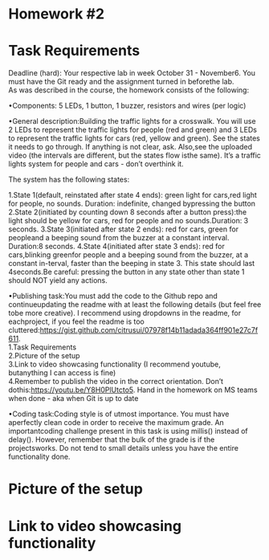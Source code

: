 # Homework #2
# Task Requirements
Deadline (hard):  Your respective lab in week October 31 - November6.  You must have the Git ready and the assignment turned in beforethe lab.  
As was described in the course, the homework consists of the following:  

•Components: 5 LEDs, 1 button, 1 buzzer, resistors and wires (per logic) 

•General  description:Building  the  traffic  lights  for  a  crosswalk.   You will use 2 LEDs to represent the traffic lights for people (red and green) and 3 LEDs to represent the traffic lights for cars (red, yellow and green). See the states it needs to go through.  If anything is not clear, ask.  Also,see the uploaded video (the intervals are different, but the states flow isthe same).  It’s a traffic lights system for people and cars - don’t overthink it. 

The system has the following states: 

1.State 1(default, reinstated after state 4 ends):  green light for cars,red  light  for  people,  no  sounds.   Duration:  indefinite,  changed  bypressing the button 
2.State 2(initiated by counting down 8 seconds after a button press):the  light  should  be  yellow  for  cars,  red  for  people  and  no  sounds.Duration:  3 seconds.
3.State 3(initiated after state 2 ends):  red for cars, green for peopleand a beeping sound from the buzzer at a constant interval. Duration:8 seconds. 
4.State 4(initiated after state 3 ends):  red for cars,blinking greenfor people and a beeping sound from the buzzer,  at a constant in-terval,  faster than the beeping in state 3.  This state should last 4seconds.Be  careful:  pressing  the  button  in  any  state  other  than  state  1  should NOT yield any actions.  

•Publishing task:You must add the code to the Github repo and continueupdating the readme with at least the following details (but feel free tobe more creative).  I recommend using dropdowns in the readme, for eachproject, if you feel the readme is too cluttered:https://gist.github.com/citrusui/07978f14b11adada364ff901e27c7f611.  
1.Task Requirements  
2.Picture of the setup  
3.Link to video showcasing functionality (I recommend youtube,  butanything I can access is fine)  
4.Remember to publish the video in the correct orientation.  Don’t dothis:https://youtu.be/Y8H0PlUtcto5. Hand in the homework on MS teams when done - aka when Git is up to date

•Coding task:Coding style is of utmost importance.  You must have aperfectly clean code in order to receive the maximum grade.  An importantcoding challenge present in this task is using millis() instead of delay(). However, remember that the bulk of the grade is if the projectsworks. Do not tend to small details unless you have the entire functionality done. 

# Picture of the setup

# Link to video showcasing functionality
